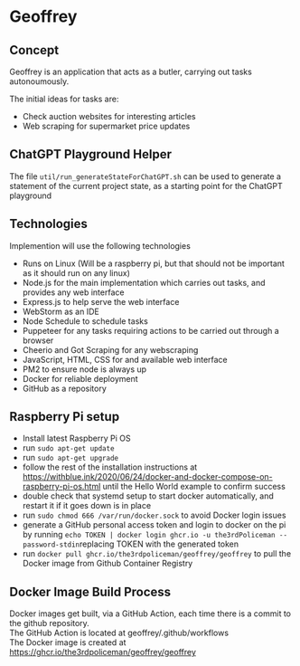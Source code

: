 # Geoffrey

## Concept

Geoffrey is an application that acts as a butler, carrying out tasks autonoumously. 

The initial ideas for tasks are:
- Check auction websites for interesting articles
- Web scraping for supermarket price updates

## ChatGPT Playground Helper

The file `util/run_generateStateForChatGPT.sh` can be used to generate a statement of the current project state, as a starting point for the ChatGPT playground

## Technologies

Implemention will use the following technologies
- Runs on Linux (Will be a raspberry pi, but that should not be important as it should run on any linux)
- Node.js for the main implementation which carries out tasks, and provides any web interface
- Express.js to help serve the web interface
- WebStorm as an IDE
- Node Schedule to schedule tasks
- Puppeteer for any tasks requiring actions to be carried out through a browser
- Cheerio and Got Scraping for any webscraping
- JavaScript, HTML, CSS for and available web interface
- PM2 to ensure node is always up
- Docker for reliable deployment
- GitHub as a repository

## Raspberry Pi setup

- Install latest Raspberry Pi OS
- run `sudo apt-get update`
- run `sudo apt-get upgrade`
- follow the rest of the installation instructions at https://withblue.ink/2020/06/24/docker-and-docker-compose-on-raspberry-pi-os.html until the Hello World example to confirm success
- double check that systemd setup to start docker automatically, and restart it if it goes down is in place
- run `sudo chmod 666 /var/run/docker.sock` to avoid Docker login issues
- generate a GitHub personal access token and login to docker on the pi by running `echo TOKEN | docker login ghcr.io -u the3rdPoliceman --password-stdin`replacing TOKEN with the generated token
- run `docker pull ghcr.io/the3rdpoliceman/geoffrey/geoffrey` to pull the Docker image from Github Container Registry


## Docker Image Build Process
Docker images get built, via a GitHub Action, each time there is a commit to the github repository. <br>
The GitHub Action is located at geoffrey/.github/workflows<br>
The Docker image is created at https://ghcr.io/the3rdpoliceman/geoffrey/geoffrey
